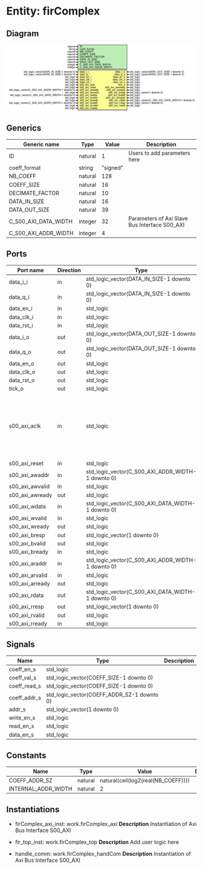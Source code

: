 # Entity: firComplex

## Diagram

![Diagram](firComplex.svg "Diagram")
## Generics

| Generic name         | Type    | Value    | Description                                    |
| -------------------- | ------- | -------- | ---------------------------------------------- |
| ID                   | natural | 1        | Users to add parameters here                   |
| coeff_format         | string  | "signed" |                                                |
| NB_COEFF             | natural | 128      |                                                |
| COEFF_SIZE           | natural | 16       |                                                |
| DECIMATE_FACTOR      | natural | 10       |                                                |
| DATA_IN_SIZE         | natural | 16       |                                                |
| DATA_OUT_SIZE        | natural | 39       |                                                |
| C_S00_AXI_DATA_WIDTH | integer | 32       | Parameters of Axi Slave Bus Interface S00_AXI  |
| C_S00_AXI_ADDR_WIDTH | integer | 4        |                                                |
## Ports

| Port name       | Direction | Type                                              | Description                                                                                       |
| --------------- | --------- | ------------------------------------------------- | ------------------------------------------------------------------------------------------------- |
| data_i_i        | in        | std_logic_vector(DATA_IN_SIZE-1 downto 0)         | input data                                                                                        |
| data_q_i        | in        | std_logic_vector(DATA_IN_SIZE-1 downto 0)         |                                                                                                   |
| data_en_i       | in        | std_logic                                         |                                                                                                   |
| data_clk_i      | in        | std_logic                                         |                                                                                                   |
| data_rst_i      | in        | std_logic                                         |                                                                                                   |
| data_i_o        | out       | std_logic_vector(DATA_OUT_SIZE-1 downto 0)        | for the next component                                                                            |
| data_q_o        | out       | std_logic_vector(DATA_OUT_SIZE-1 downto 0)        |                                                                                                   |
| data_en_o       | out       | std_logic                                         |                                                                                                   |
| data_clk_o      | out       | std_logic                                         |                                                                                                   |
| data_rst_o      | out       | std_logic                                         |                                                                                                   |
| tick_o          | out       | std_logic                                         | ctrl                                                                                              |
| s00_axi_aclk    | in        | std_logic                                         | User ports endsDo not modify the ports beyond this line Ports of Axi Slave Bus Interface S00_AXI  |
| s00_axi_reset   | in        | std_logic                                         |                                                                                                   |
| s00_axi_awaddr  | in        | std_logic_vector(C_S00_AXI_ADDR_WIDTH-1 downto 0) |                                                                                                   |
| s00_axi_awvalid | in        | std_logic                                         |                                                                                                   |
| s00_axi_awready | out       | std_logic                                         |                                                                                                   |
| s00_axi_wdata   | in        | std_logic_vector(C_S00_AXI_DATA_WIDTH-1 downto 0) |                                                                                                   |
| s00_axi_wvalid  | in        | std_logic                                         |                                                                                                   |
| s00_axi_wready  | out       | std_logic                                         |                                                                                                   |
| s00_axi_bresp   | out       | std_logic_vector(1 downto 0)                      |                                                                                                   |
| s00_axi_bvalid  | out       | std_logic                                         |                                                                                                   |
| s00_axi_bready  | in        | std_logic                                         |                                                                                                   |
| s00_axi_araddr  | in        | std_logic_vector(C_S00_AXI_ADDR_WIDTH-1 downto 0) |                                                                                                   |
| s00_axi_arvalid | in        | std_logic                                         |                                                                                                   |
| s00_axi_arready | out       | std_logic                                         |                                                                                                   |
| s00_axi_rdata   | out       | std_logic_vector(C_S00_AXI_DATA_WIDTH-1 downto 0) |                                                                                                   |
| s00_axi_rresp   | out       | std_logic_vector(1 downto 0)                      |                                                                                                   |
| s00_axi_rvalid  | out       | std_logic                                         |                                                                                                   |
| s00_axi_rready  | in        | std_logic                                         |                                                                                                   |
## Signals

| Name         | Type                                       | Description |
| ------------ | ------------------------------------------ | ----------- |
| coeff_en_s   | std_logic                                  |             |
| coeff_val_s  | std_logic_vector(COEFF_SIZE-1 downto 0)    |             |
| coeff_read_s | std_logic_vector(COEFF_SIZE-1 downto 0)    |             |
| coeff_addr_s | std_logic_vector(COEFF_ADDR_SZ-1 downto 0) |             |
| addr_s       | std_logic_vector(1 downto 0)               |             |
| write_en_s   | std_logic                                  |             |
|  read_en_s   | std_logic                                  |             |
| data_en_s    | std_logic                                  |             |
## Constants

| Name                | Type    | Value                                | Description |
| ------------------- | ------- | ------------------------------------ | ----------- |
| COEFF_ADDR_SZ       | natural |  natural(ceil(log2(real(NB_COEFF)))) |             |
| INTERNAL_ADDR_WIDTH | natural |  2                                   |             |
## Instantiations

- firComplex_axi_inst: work.firComplex_axi
**Description**
Instantiation of Axi Bus Interface S00_AXI

- fir_top_inst: work.firComplex_top
**Description**
Add user logic here

- handle_comm: work.firComplex_handCom
**Description**
Instantiation of Axi Bus Interface S00_AXI


